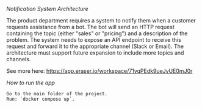 *Notification System Architecture*

The product department requires a system to notify them when a customer requests assistance from a bot. The bot will send an HTTP request containing the topic (either "sales" or "pricing") and a description of the problem. The system needs to expose an API endpoint to receive this request and forward it to the appropriate channel (Slack or Email). The architecture must support future expansion to include more topics and channels.

See more here: https://app.eraser.io/workspace/71vqPEdk9ueJvUE0mJ0r


*How to run the app* 

    Go to the main folder of the project.
    Run: `docker compose up`.


